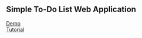 ## Simple To-Do List Web Application
[Demo](https://funmbia.github.io/To-Do-List/)   
[Tutorial](https://youtu.be/G0jO8kUrg-I?si=P_KaMY9MV8AdkJyN)
